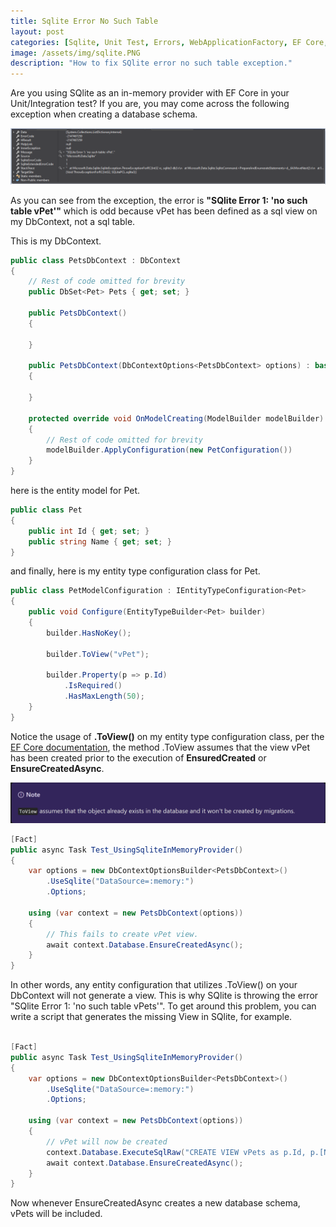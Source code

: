 ```yaml
---
title: Sqlite Error No Such Table
layout: post
categories: [Sqlite, Unit Test, Errors, WebApplicationFactory, EF Core, .NET Core]
image: /assets/img/sqlite.PNG
description: "How to fix SQlite error no such table exception."
---
```


Are you using SQlite as an in-memory provider with EF Core in your Unit/Integration test? If you are, you may come across the following exception when creating a database schema.

![EFCore ToView Note](/assets/img/pet-exception.png)

As you can see from the exception, the error is **"SQlite Error 1: 'no such table vPet'"** which is odd because vPet has been defined as a sql view on my DbContext, not a sql table.

This is my DbContext.
```c#
public class PetsDbContext : DbContext
{
    // Rest of code omitted for brevity
    public DbSet<Pet> Pets { get; set; }

    public PetsDbContext()
    {

    }

    public PetsDbContext(DbContextOptions<PetsDbContext> options) : base(options)
    {

    }

    protected override void OnModelCreating(ModelBuilder modelBuilder)
    {
        // Rest of code omitted for brevity
        modelBuilder.ApplyConfiguration(new PetConfiguration())
    }
}
```
here is the entity model for Pet.

```c#
public class Pet
{
    public int Id { get; set; }
    public string Name { get; set; }
}
```

and finally, here is my entity type configuration class for Pet.

```c#
public class PetModelConfiguration : IEntityTypeConfiguration<Pet>
{
    public void Configure(EntityTypeBuilder<Pet> builder)
    {
        builder.HasNoKey();

        builder.ToView("vPet");

        builder.Property(p => p.Id)
            .IsRequired()
            .HasMaxLength(50);
    }
}
```

Notice the usage of **.ToView()** on my entity type configuration class, per the [EF Core documentation](https://docs.microsoft.com/en-us/ef/core/modeling/keyless-entity-types?tabs=data-annotations#mapping-to-database-objects), the method .ToView assumes that the view vPet has been created prior to the execution of **EnsuredCreated** or **EnsureCreatedAsync**.

![EFCore ToView Note](/assets/img/efcore-toview-note.png)

```c#
[Fact]
public async Task Test_UsingSqliteInMemoryProvider()
{
    var options = new DbContextOptionsBuilder<PetsDbContext>()
        .UseSqlite("DataSource=:memory:")
        .Options;

    using (var context = new PetsDbContext(options))
    {
        // This fails to create vPet view.
        await context.Database.EnsureCreatedAsync();
    }
}
```

In other words, any entity configuration that utilizes .ToView() on your DbContext will not generate a view. This is why SQlite is throwing the error "SQlite Error 1: 'no such table vPets'". To get around this problem, you can write a script that generates the missing View in SQlite, for example.

```c#

[Fact]
public async Task Test_UsingSqliteInMemoryProvider()
{
    var options = new DbContextOptionsBuilder<PetsDbContext>()
        .UseSqlite("DataSource=:memory:")
        .Options;

    using (var context = new PetsDbContext(options))
    {
        // vPet will now be created
        context.Database.ExecuteSqlRaw("CREATE VIEW vPets as p.Id, p.[Name] FROM Pet p");
        await context.Database.EnsureCreatedAsync();
    }
}
```
Now whenever EnsureCreatedAsync creates a new database schema, vPets will be included.